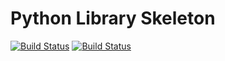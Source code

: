 # Python Library Skeleton

[![Build Status](https://travis-ci.org/nietzscheson/php-library-skeleton.svg?branch=master)](https://travis-ci.org/nietzscheson/php-library-skeleton)
[![Build Status](https://travis-ci.org/nietzscheson/php-library-skeleton.svg?branch=develop)](https://travis-ci.org/nietzscheson/php-library-skeleton)
